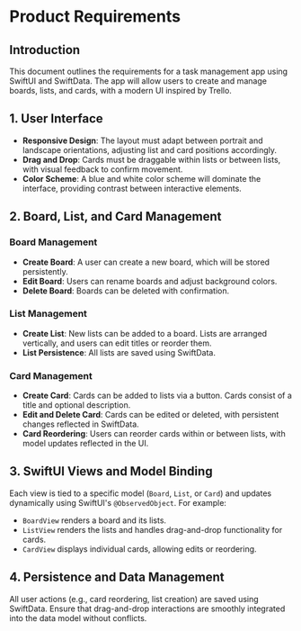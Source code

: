 # Product Requirements

## Introduction

This document outlines the requirements for a task management app using SwiftUI and SwiftData. The app will allow users to create and manage boards, lists, and cards, with a modern UI inspired by Trello.

## 1. User Interface

- **Responsive Design**: The layout must adapt between portrait and landscape orientations, adjusting list and card positions accordingly.
- **Drag and Drop**: Cards must be draggable within lists or between lists, with visual feedback to confirm movement.
- **Color Scheme**: A blue and white color scheme will dominate the interface, providing contrast between interactive elements.

## 2. Board, List, and Card Management

### Board Management
- **Create Board**: A user can create a new board, which will be stored persistently.
- **Edit Board**: Users can rename boards and adjust background colors.
- **Delete Board**: Boards can be deleted with confirmation.

### List Management
- **Create List**: New lists can be added to a board. Lists are arranged vertically, and users can edit titles or reorder them.
- **List Persistence**: All lists are saved using SwiftData.

### Card Management
- **Create Card**: Cards can be added to lists via a button. Cards consist of a title and optional description.
- **Edit and Delete Card**: Cards can be edited or deleted, with persistent changes reflected in SwiftData.
- **Card Reordering**: Users can reorder cards within or between lists, with model updates reflected in the UI.

## 3. SwiftUI Views and Model Binding

Each view is tied to a specific model (`Board`, `List`, or `Card`) and updates dynamically using SwiftUI's `@ObservedObject`. For example:
- `BoardView` renders a board and its lists.
- `ListView` renders the lists and handles drag-and-drop functionality for cards.
- `CardView` displays individual cards, allowing edits or reordering.

## 4. Persistence and Data Management

All user actions (e.g., card reordering, list creation) are saved using SwiftData. Ensure that drag-and-drop interactions are smoothly integrated into the data model without conflicts.
